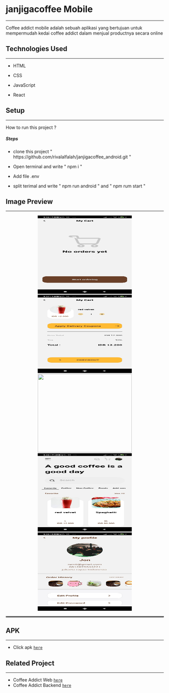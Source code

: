 <h1>janjigacoffee Mobile</h1>
<hr><p>Coffee addict mobile adalah sebuah aplikasi yang bertujuan untuk mempermudah kedai coffee addict dalam menjual productnya secara online</p><h2>Technologies Used</h2>
<hr><ul>
<li>HTML</li>
</ul><ul>
<li>CSS</li>
</ul><ul>
<li>JavaScript</li>
</ul><ul>
<li>React</li>
</ul><h2>Setup</h2>
<hr><p>How to run this project ?</p><h5>Steps</h5><ul>
<li>clone this project " https://github.com/rivalalfalah/janjigacoffee_android.git "</li>
</ul><ul>
<li>Open terminal and write " npm i "</li>
</ul><ul>
<li>Add file .env</li>
</ul><ul>
<li>split terimal and write " npm run android " and " npm rum start "</li>
</ul>

## Image Preview

<hr>

<table border="2">
    <div align="center">
        <img width="300" height="250" src="./src/assets/readme/cart_android.jpeg">
        <img width="300" height="250" src="./src/assets/readme/cart_nm.jpeg">
        <img width="300" height="250" src="./src/assets/readme/drawer_andorid.jpeg">
        <img width="300" height="250" src="./src/assets/readme/home_android.jpeg">
        <img width="300" height="250" src="./src/assets/readme/profile_android.jpeg">
    </div>
</table>

<h2>APK</h2>
<hr>

- Click apk [`here`](https://bit.ly/3j8LXL2)

<h2>Related Project</h2>
<hr>

- Coffee Addict Web  [`here`](https://github.com/rivalalfalah/janjigacoffee-react)
- Coffee Addict Backend  [`here`](https://github.com/rivalalfalah/janji_ga_coffee_new)